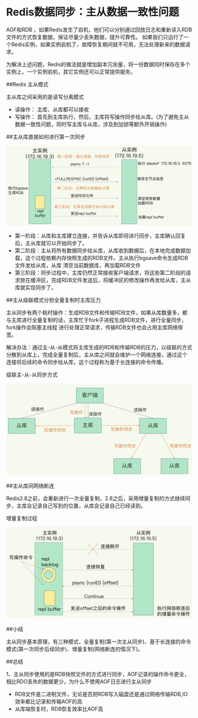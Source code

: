 # Redis数据同步：主从数据一致性问题


AOF和RDB ，如果Redis发生了宕机，他们可以分别通过回放日志和重新读入RDB文件的方式恢复数据，保证尽量少丢失数据，提升可靠性。
如果我们只运行了一个Redis实例，如果实例宕机了，故障恢复期间就不可用，无法处理新来的数据请求。

为解决上述问题，Redis的做法就是增加副本冗余量，将一份数据同时保存在多个实例上，一个实例宕机，其它实例还可以正常提供服务。

##Redis 主从模式

主从库之间采用的是读写分离模式
- 读操作： 主库、从库都可以接收
- 写操作： 首先到主库执行，然后，主库将写操作同步给从库。(为了避免主从数据一致性问题，同时写主库与从库，涉及到加锁等额外开销操作)

##主从库直接如何进行第一次同步

![](../image/redis12.png)

- 第一阶段：从库和主库建立连接，并告诉从库即将进行同步，主库确认回复后，主从库就可以开始同步了。
- 第二阶段：主从将所有数据同步给从库，从库收到数据后，在本地完成数据加载，这个过程依赖内存快照生成的RDB文件。主从执行bgsave命令生成RDB文件发给从库，从库
  清空当前数据库，再加载RDB文件
- 第三阶段：同步过程中，主库仍然正常接收客户端请求，将这些第二阶段的请求放在缓冲区，完成RDB文件发送后，将缓冲区的修改操作再发给从库，主从库就实现同步了。

##主从级联模式分担全量复制时主库压力

主从同步有两个耗时操作：生成RDB文件和传输RDB文件，如果从库数量多，都与主库进行全量复制的话，主库忙于fork子进程生成RDB文件，进行全量同步，fork操作会阻塞主线程
进行处理正常请求，传输RDB文件也会占用主库网络带宽。

解决办法：通过主-从-从模式将主库生成的RDB和传输RDB的压力，以级联的方式分散到从库上，完成全量复制后，主从库之间就会维护一个网络连接，通过这个
连接将后续的命令同步给从库，这个过程称为基于长连接的命令传播。

级联主-从-从同步方式

![](../image/redis13.png)

##主从库间网络断连

Redis2.8之前，会重新进行一次全量复制，2.8之后，采用增量复制的方式继续同步，主库会记录自己写到的位置，从库会记录自己已经读到。

增量复制过程

![](../image/redis14.png)

##小结

主从同步基本原理，有三种模式，全量复制(第一次主从同步)、基于长连接的命令模式(第一次同步后续同步)、增量复制(网络断连的情况下)。

##总结

1、主从同步使用的是RDB快照文件的方式进行同步，AOF记录的操作命令更全，相比RDO丢失的数据更少，为什么不使用AOF日志进行主从同步

- RDB文件是二进制文件，无论是否把RDB写入磁盘还是通过网络传输RDB,IO效率都比记录和传输AOF的高
- 从库端恢复时，RDB恢复效率比AOF高








